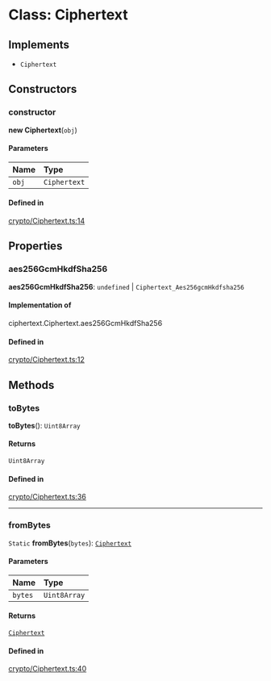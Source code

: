 <!---->
# Class: Ciphertext

## Implements

- `Ciphertext`

## Constructors

### constructor

**new Ciphertext**(`obj`)

#### Parameters

| Name | Type |
| :------ | :------ |
| `obj` | `Ciphertext` |

#### Defined in

[crypto/Ciphertext.ts:14](https://github.com/xmtp/xmtp-js/blob/ff53c33/src/crypto/Ciphertext.ts#L14)

## Properties

### aes256GcmHkdfSha256

 **aes256GcmHkdfSha256**: `undefined` \| `Ciphertext_Aes256gcmHkdfsha256`

#### Implementation of

ciphertext.Ciphertext.aes256GcmHkdfSha256

#### Defined in

[crypto/Ciphertext.ts:12](https://github.com/xmtp/xmtp-js/blob/ff53c33/src/crypto/Ciphertext.ts#L12)

## Methods

### toBytes

**toBytes**(): `Uint8Array`

#### Returns

`Uint8Array`

#### Defined in

[crypto/Ciphertext.ts:36](https://github.com/xmtp/xmtp-js/blob/ff53c33/src/crypto/Ciphertext.ts#L36)

___

### fromBytes

`Static` **fromBytes**(`bytes`): [`Ciphertext`](Ciphertext.md)

#### Parameters

| Name | Type |
| :------ | :------ |
| `bytes` | `Uint8Array` |

#### Returns

[`Ciphertext`](Ciphertext.md)

#### Defined in

[crypto/Ciphertext.ts:40](https://github.com/xmtp/xmtp-js/blob/ff53c33/src/crypto/Ciphertext.ts#L40)

